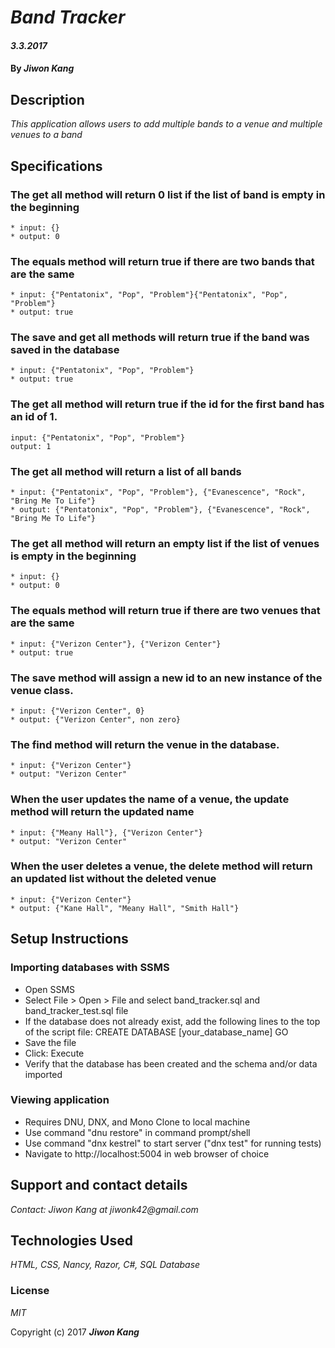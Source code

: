 # _Band Tracker_

#### _3.3.2017_

#### By _**Jiwon Kang**_

## Description

_This application allows users to add multiple bands to a venue and multiple venues to a band_

## Specifications

### The get all method will return 0 list if the list of band is empty in the beginning
    * input: {}
    * output: 0

### The equals method will return true if there are two bands that are the same
    * input: {"Pentatonix", "Pop", "Problem"}{"Pentatonix", "Pop", "Problem"}
    * output: true

### The save and get all methods will return true if the band was saved in the database
    * input: {"Pentatonix", "Pop", "Problem"}
    * output: true

### The get all method will return true if the id for the first band has an id of 1.
    input: {"Pentatonix", "Pop", "Problem"}
    output: 1

### The get all method will return a list of all bands
    * input: {"Pentatonix", "Pop", "Problem"}, {"Evanescence", "Rock", "Bring Me To Life"}
    * output: {"Pentatonix", "Pop", "Problem"}, {"Evanescence", "Rock", "Bring Me To Life"}

### The get all method will return an empty list if the list of venues is empty in the beginning
    * input: {}
    * output: 0

### The equals method will return true if there are two venues that are the same
    * input: {"Verizon Center"}, {"Verizon Center"}
    * output: true

### The save method will assign a new id to an new instance of the venue class.
    * input: {"Verizon Center", 0}
    * output: {"Verizon Center", non zero}

### The find method will return the venue in the database.
    * input: {"Verizon Center"}
    * output: "Verizon Center"

### When the user updates the name of a venue, the update method will return the updated name
    * input: {"Meany Hall"}, {"Verizon Center"}
    * output: "Verizon Center"

### When the user deletes a venue, the delete method will return an updated list without the deleted venue
    * input: {"Verizon Center"}
    * output: {"Kane Hall", "Meany Hall", "Smith Hall"}




## Setup Instructions

### Importing databases with SSMS
* Open SSMS
* Select File > Open > File and select band_tracker.sql and band_tracker_test.sql file
* If the database does not already exist, add the following lines to the top of the script file: CREATE DATABASE [your_database_name]
GO
* Save the file
* Click: Execute
* Verify that the database has been created and the schema and/or data imported

### Viewing application
* Requires DNU, DNX, and Mono
Clone to local machine
* Use command "dnu restore" in command prompt/shell
* Use command "dnx kestrel" to start server ("dnx test" for running tests)
* Navigate to http://localhost:5004 in web browser of choice


## Support and contact details

_Contact: Jiwon Kang at jiwonk42@gmail.com_

## Technologies Used

_HTML, CSS, Nancy, Razor, C#, SQL Database_

### License

*MIT*

Copyright (c) 2017 **_Jiwon Kang_**
